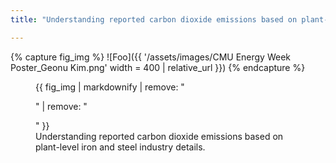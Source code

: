 ```yaml
---
title: "Understanding reported carbon dioxide emissions based on plant-level iron and steel industry details"

---
```


{% capture fig_img %}
![Foo]({{ '/assets/images/CMU Energy Week Poster_Geonu Kim.png' width = 400 | relative_url }})
{% endcapture %}

<figure>
  {{ fig_img | markdownify | remove: "<p>" | remove: "</p>" }}
  <figcaption>Understanding reported carbon dioxide emissions based on plant-level iron and steel industry details.</figcaption>
</figure>



